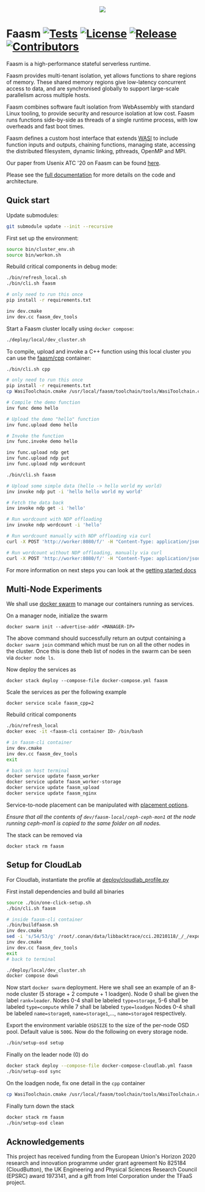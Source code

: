 <div align="center">
<img src="https://raw.githubusercontent.com/faasm/faasm/main/faasm_logo.png"></img>
</div>

# Faasm [![Tests](https://github.com/faasm/faasm/workflows/Tests/badge.svg?branch=main)](https://github.com/faasm/faasm/actions)  [![License](https://img.shields.io/github/license/faasm/faasm.svg)](https://github.com/faasm/faasm/blob/main/LICENSE.md)  [![Release](https://img.shields.io/github/release/faasm/faasm.svg)](https://github.com/faasm/faasm/releases/)  [![Contributors](https://img.shields.io/github/contributors/faasm/faasm.svg)](https://github.com/faasm/faasm/graphs/contributors/)

Faasm is a high-performance stateful serverless runtime.

Faasm provides multi-tenant isolation, yet allows functions to share regions of
memory. These shared memory regions give low-latency concurrent access to data,
and are synchronised globally to support large-scale parallelism across multiple
hosts.

Faasm combines software fault isolation from WebAssembly with standard Linux
tooling, to provide security and resource isolation at low cost. Faasm runs
functions side-by-side as threads of a single runtime process, with low
overheads and fast boot times.

Faasm defines a custom host interface that extends [WASI](https://wasi.dev/) to
include function inputs and outputs, chaining functions, managing state,
accessing the distributed filesystem, dynamic linking, pthreads, OpenMP and MPI.

Our paper from Usenix ATC '20 on Faasm can be found
[here](https://www.usenix.org/conference/atc20/presentation/shillaker).

Please see the [full documentation](https://faasm.readthedocs.io/en/latest/) for
more details on the code and architecture.

## Quick start

Update submodules:

```bash
git submodule update --init --recursive
```

First set up the environment:
```bash
source bin/cluster_env.sh
source bin/workon.sh
```

Rebuild critical components in debug mode:
```bash
./bin/refresh_local.sh
./bin/cli.sh faasm

# only need to run this once
pip install -r requirements.txt

inv dev.cmake
inv dev.cc faasm_dev_tools
```

Start a Faasm cluster locally using `docker compose`:

```bash
./deploy/local/dev_cluster.sh
```

To compile, upload and invoke a C++ function using this local cluster you can
use the [faasm/cpp](https://github.com/faasm/cpp) container:

```bash
./bin/cli.sh cpp

# only need to run this once
pip install -r requirements.txt
cp WasiToolchain.cmake /usr/local/faasm/toolchain/tools/WasiToolchain.cmake

# Compile the demo function
inv func demo hello

# Upload the demo "hello" function
inv func.upload demo hello

# Invoke the function
inv func.invoke demo hello

inv func.upload ndp get
inv func.upload ndp put
inv func.upload ndp wordcount
```

```bash
./bin/cli.sh faasm

# Upload some simple data (hello -> hello world my world)
inv invoke ndp put -i 'hello hello world my world'

# Fetch the data back
inv invoke ndp get -i 'hello'

# Run wordcount with NDP offloading
inv invoke ndp wordcount -i 'hello'

# Run wordcount manually with NDP offloading via curl
curl -X POST 'http://worker:8080/f/' -H "Content-Type: application/json" -d '{"async": false, "user": "ndp", "function": "wordcount", "input_data": "hello"}'

# Run wordcount without NDP offloading, manually via curl
curl -X POST 'http://worker:8080/f/' -H "Content-Type: application/json" -d '{"async": false, "user": "ndp", "function": "wordcount", "input_data": "hello", "forbid_ndp": true}'
```

For more information on next steps you can look at the [getting started
docs](https://faasm.readthedocs.io/en/latest/source/getting_started.html)

## Multi-Node Experiments

We shall use [docker swarm](https://docs.docker.com/engine/swarm/) to manage our containers running as services. 

On a manager node, initialize the swarm
```
docker swarm init --advertise-addr <MANAGER-IP>
```
The above command should successfully return an output containing a `docker swarm join` command which must be run on all the other nodes in the cluster. Once this is done theb list of nodes in the swarm can be seen via `docker node ls`.

Now deploy the services as 
```
docker stack deploy --compose-file docker-compose.yml faasm
```
Scale the services as per the following example
```
docker service scale faasm_cpp=2
```
Rebuild critical components
```bash
./bin/refresh_local
docker exec -it <faasm-cli container ID> /bin/bash

# in faasm-cli container
inv dev.cmake
inv dev.cc faasm_dev_tools
exit

# back on host terminal
docker service update faasm_worker
docker service update faasm_worker-storage
docker service update faasm_upload
docker service update faasm_nginx
```
Service-to-node placement can be manipulated with [placement options](https://docs.docker.com/engine/swarm/services/#placement-preferences).

_Ensure that all the contents of `dev/faasm-local/ceph-ceph-mon1` at the node running ceph-mon1 is copied to the same folder on all nodes._

The stack can be removed via 
```
docker stack rm faasm
```
## Setup for CloudLab

For Cloudlab, instantiate the profile at [deploy/cloudlab_profile.py](https://auto-ndp/faasm/deploy/cloudlab_profile.py)

First install dependencies and build all binaries
```bash
source ./bin/one-click-setup.sh
./bin/cli.sh faasm

# inside faasm-cli container
./bin/buildfaasm.sh
inv dev.cmake
sed -i 's/54/53/g' /root/.conan/data/libbacktrace/cci.20210118/_/_/export/conanfile.py
inv dev.cmake
inv dev.cc faasm_dev_tools
exit
# back to terminal

./deploy/local/dev_cluster.sh
docker compose down
```
Now start `docker swarm` deployment.
Here we shall see an example of an 8-node cluster (5 storage + 2 compute + 1 loadgen).
Node 0 shall be given the label `rank=leader`.
Nodes 0-4 shall be labeled `type=storage`, 5-6 shall be labeled `type=compute` while 7 shall be labeled `type=loadgen`
Nodes 0-4 shall be labeled `name=storage0`, `name=storage1`,..., `name=storage4` respectively.

Export the environment variable `OSDSIZE` to the size of the per-node OSD pool. Default value is `500G`.
Now do the following on every storage node.
```bash
./bin/setup-osd setup 
```
Finally on the leader node (0) do
```bash
docker stack deploy --compose-file docker-compose-cloudlab.yml faasm
./bin/setup-osd sync
```
On the loadgen node, fix one detail in the `cpp` container
```bash
cp WasiToolchain.cmake /usr/local/faasm/toolchain/tools/WasiToolchain.cmake
```

Finally turn down the stack
```bash
docker stack rm faasm
./bin/setup-osd clean
```

## Acknowledgements

This project has received funding from the European Union's Horizon 2020
research and innovation programme under grant agreement No 825184 (CloudButton),
the UK Engineering and Physical Sciences Research Council (EPSRC) award 1973141,
and a gift from Intel Corporation under the TFaaS project.
